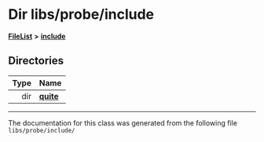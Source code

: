 

# Dir libs/probe/include



[**FileList**](files.md) **>** [**include**](dir_248610c7c7855733370a23eb8ee334df.md)














## Directories

| Type | Name |
| ---: | :--- |
| dir | [**quite**](dir_6ea7810d42f11748e7a5ac93411fd1ce.md) <br> |

























































------------------------------
The documentation for this class was generated from the following file `libs/probe/include/`

